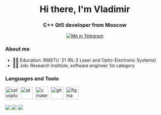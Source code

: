<div id="header" align="center">
  <h1>Hi there, I'm Vladimir</h1>
  <h3>C++ Qt5 developer from Moscow</h3>
</div>
<div id="socials" align="center">
  <a href="https://t.me/sivlaser">
    <img src="https://img.shields.io/badge/Telegram-blue?style=for-the-badge&logo=linkedin&logoColor=white" alt="Me in Telegram">
  </a>
</div>

### About me
- :man_student: Education: BMSTU '21 (RL-2 Laser and Optic-Electronic Systems)
- :office_worker: Job: Research Institute, software engineer 1st category
### Languages and Tools 
<img src="https://cdn.jsdelivr.net/gh/devicons/devicon@latest/icons/cplusplus/cplusplus-original.svg" title="cplusplus" width="40" height="40"/>&nbsp;
<img src="https://cdn.jsdelivr.net/gh/devicons/devicon@latest/icons/qt/qt-original.svg" title="qt" width="40" height="40"/>&nbsp;
<img src="https://cdn.jsdelivr.net/gh/devicons/devicon@latest/icons/cmake/cmake-original.svg" title="cmake" width="40" height="40"/>&nbsp;
<img src="https://cdn.jsdelivr.net/gh/devicons/devicon@latest/icons/git/git-original.svg" title="git" width="40" height="40"/>&nbsp;
<img src="https://cdn.jsdelivr.net/gh/devicons/devicon@latest/icons/figma/figma-original.svg" title="figma" width="40" height="40"/>&nbsp;

![](http://github-profile-summary-cards.vercel.app/api/cards/profile-details?username=sivlaser&theme=default)
![](http://github-profile-summary-cards.vercel.app/api/cards/stats?username=sivlaser&theme=default)
![](http://github-profile-summary-cards.vercel.app/api/cards/repos-per-language?username=sivlaser&theme=default)
